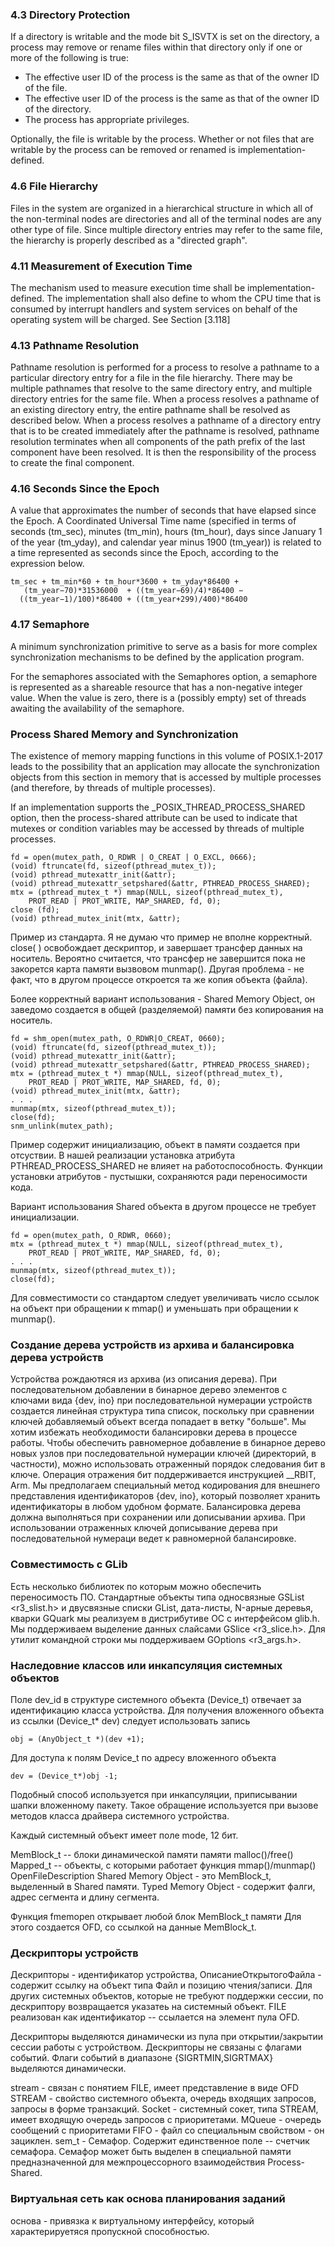 ### 4.3 Directory Protection

If a directory is writable and the mode bit S_ISVTX is set on the directory, a process may remove
or rename files within that directory only if one or more of the following is true:

* The effective user ID of the process is the same as that of the owner ID of the file.
* The effective user ID of the process is the same as that of the owner ID of the directory.
* The process has appropriate privileges.

Optionally, the file is writable by the process. Whether or not files that are writable by the
process can be removed or renamed is implementation-defined.

### 4.6 File Hierarchy

Files in the system are organized in a hierarchical structure in which all of the non-terminal
nodes are directories and all of the terminal nodes are any other type of file. Since multiple
directory entries may refer to the same file, the hierarchy is properly described as a "directed
graph".


### 4.11 Measurement of Execution Time

The mechanism used to measure execution time shall be implementation-defined. The
implementation shall also define to whom the CPU time that is consumed by interrupt handlers
and system services on behalf of the operating system will be charged. See Section [3.118]

### 4.13 Pathname Resolution

Pathname resolution is performed for a process to resolve a pathname to a particular directory
entry for a file in the file hierarchy. There may be multiple pathnames that resolve to the same
directory entry, and multiple directory entries for the same file. When a process resolves a
pathname of an existing directory entry, the entire pathname shall be resolved as described
below. When a process resolves a pathname of a directory entry that is to be created immediately
after the pathname is resolved, pathname resolution terminates when all components of the path
prefix of the last component have been resolved. It is then the responsibility of the process to
create the final component.

### 4.16 Seconds Since the Epoch

A value that approximates the number of seconds that have elapsed since the Epoch. A
Coordinated Universal Time name (specified in terms of seconds (tm_sec), minutes (tm_min),
hours (tm_hour), days since January 1 of the year (tm_yday), and calendar year minus 1900
(tm_year)) is related to a time represented as seconds since the Epoch, according to the
expression below.
```
tm_sec + tm_min*60 + tm_hour*3600 + tm_yday*86400 +
   (tm_year−70)*31536000  + ((tm_year−69)/4)*86400 −
  ((tm_year−1)/100)*86400 + ((tm_year+299)/400)*86400
```

### 4.17 Semaphore

A minimum synchronization primitive to serve as a basis for more complex synchronization
mechanisms to be defined by the application program.

For the semaphores associated with the Semaphores option, a semaphore is represented as a
shareable resource that has a non-negative integer value. When the value is zero, there is a
(possibly empty) set of threads awaiting the availability of the semaphore.

### Process Shared Memory and Synchronization

The existence of memory mapping functions in this volume of POSIX.1-2017 leads to the
possibility that an application may allocate the synchronization objects from this section in
memory that is accessed by multiple processes (and therefore, by threads of multiple processes).

If an implementation supports the _POSIX_THREAD_PROCESS_SHARED option, then the
process-shared attribute can be used to indicate that mutexes or condition variables may be
accessed by threads of multiple processes.

```
fd = open(mutex_path, O_RDWR | O_CREAT | O_EXCL, 0666);
(void) ftruncate(fd, sizeof(pthread_mutex_t));
(void) pthread_mutexattr_init(&attr);
(void) pthread_mutexattr_setpshared(&attr, PTHREAD_PROCESS_SHARED);
mtx = (pthread_mutex_t *) mmap(NULL, sizeof(pthread_mutex_t),
	PROT_READ | PROT_WRITE, MAP_SHARED, fd, 0);
close (fd);
(void) pthread_mutex_init(mtx, &attr);
```
Пример из стандарта. Я не думаю что пример не вполне корректный. close( ) освобождает дескриптор, 
и завершает трансфер данных на носитель. 
Вероятно считается, что трансфер не завершится пока не закорется карта памяти вызвовом munmap().
Другая проблема - не факт, что в другом процессе откроется та же копия объекта (файла).

Более корректный вариант использования - Shared Memory Object, он заведомо создается в общей (разделяемой) памяти
без копирования на носитель.
```
fd = shm_open(mutex_path, O_RDWR|O_CREAT, 0660);
(void) ftruncate(fd, sizeof(pthread_mutex_t));
(void) pthread_mutexattr_init(&attr);
(void) pthread_mutexattr_setpshared(&attr, PTHREAD_PROCESS_SHARED);
mtx = (pthread_mutex_t *) mmap(NULL, sizeof(pthread_mutex_t),
	PROT_READ | PROT_WRITE, MAP_SHARED, fd, 0);
(void) pthread_mutex_init(mtx, &attr);
. . .
munmap(mtx, sizeof(pthread_mutex_t));
close(fd);
snm_unlink(mutex_path);
```
Пример содержит инициализацию, объект в памяти создается при отсуствии. В нашей реализации установка атрибута 
PTHREAD_PROCESS_SHARED не влияет на работоспособность. Функции установки атрибутов - пустышки, 
сохраняются ради переносимости кода. 

Вариант использования Shared объекта в другом процессе не требует инициализации.
```
fd = open(mutex_path, O_RDWR, 0660);
mtx = (pthread_mutex_t *) mmap(NULL, sizeof(pthread_mutex_t),
	PROT_READ | PROT_WRITE, MAP_SHARED, fd, 0);
. . .
munmap(mtx, sizeof(pthread_mutex_t));
close(fd);
```
Для совместимости со стандартом следует увеличивать число ссылок на объект при обращении к mmap()
и уменьшать при обращении к munmap().

### Создание дерева устройств из архива и балансировка дерева устройств

Устройства рождаютяся из архива (из описания дерева). При последовательном добавлении 
в бинарное дерево элементов с ключами вида {dev, ino} при последовательной нумерации 
устройств создается линейная структура типа список, поскольку при сравнении ключей 
добавляемый объект всегда попадает в ветку "больше". 
Мы хотим избежать необходимости балансировки дерева в процессе работы. 
Чтобы обеспечить равномерное добавление в бинарное дерево новых узлов при 
последовательной нумерации ключей (директорий, в частности), 
можно использовать отраженный порядок следования бит в ключе. Операция отражения бит поддерживается 
инструкцией __RBIT, Arm. Мы предполагаем специальный метод кодирования для внешнего представления 
идентификаторов {dev, ino}, который позволяет хранить идентификаторы в любом удобном формате.
Балансировка дерева должна выполняться при сохранении или дописывании архива.
При использовании отраженных ключей дописывание дерева при последовательной нумераци ведет к равномерной балансировке. 

### Совместимость с GLib

Есть несколько библиотек по которым можно обеспечить переносимость ПО. 
Стандартные объекты типа односвязные GSList <r3_slist.h> и двусвязные списки GList, дата-листы, N-арные деревья, 
кварки GQuark мы реализуем в дистрибутиве ОС с интерфейсом glib.h. Мы поддерживаем выделение данных слайсами 
GSlice <r3_slice.h>. 
Для утилит командной строки мы поддерживаем GОptions <r3_args.h>.

### Наследовние классов или инкапсуляция системных объектов

Поле dev_id в структуре системного объекта (Device_t) отвечает за идентификацию класса устройства.
Для получения вложенного объекта из ссылки (Device_t\* dev) следует использовать запись
```
obj = (AnyObject_t *)(dev +1);
```
Для доступа к полям Device_t по адресу вложенного объекта
```
dev = (Device_t*)obj -1;
```
Подобный способ используется при инкапсуляции, приписывании шапки вложенному пакету.
Такое обращение используется при вызове методов класса драйвера системного устройства.

Каждый системный объект имеет поле mode, 12 бит.

MemBlock_t -- блоки динамической памяти памяти malloc()/free()
Mapped_t -- объекты, с которыми работает функция mmap()/munmap()
OpenFileDescription
Shared Memory Object - это MemBlock_t, выделенный в Shared памяти.
Typed Memory Object - содержит фалги, адрес сегмента и длину сегмента. 

Функция fmemopen открывает любой блок MemBlock_t памяти
Для этого создается OFD, со ссылкой на данные MemBlock_t.

### Дескрипторы устройств

Дескрипторы - идентификатор устройства, 
ОписаниеОткрытогоФайла - содержит ссылку на объект типа Файл и позицию чтения/записи. 
Для других системных объектов, которые не требуют поддержки сессии, по дескриптору 
возвращается указатеь на системный объект. 
FILE реализован как идентификатор -- ссылается на элемент пула OFD.

Дескрипторы выделяются динамически из пула при открытии/закрытии сессии работы с устройством.
Дескрипторы не связаны с флагами событий.
Флаги событий в диапазоне {SIGRTMIN,SIGRTMAX} выделяются динамически. 

stream - связан с понятием FILE, имеет представление в виде OFD
STREAM - свойство системного объекта, очередь входящих запросов, запросы в форме транзакций. 
Socket - системный сокет, типа STREAM, имеет входящую очередь запросов с приоритетами. 
MQueue - очередь сообщений c приоритетами
FIFO - файл со специальным свойством - он зациклен. 
sem_t - Семафор. Содержит единственное поле -- счетчик семафора. Семафор может быть выделен 
в специальной памяти предназначенной для межпроцессорного взаимодействия Process-Shared. 



### Виртуальная сеть как основа планирования заданий

основа - привязка к виртуальному интерфейсу, который характерируетяся пропускной способностью. 





